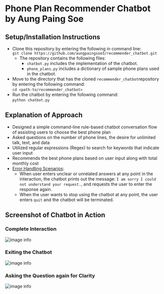 # Phone Plan Recommender Chatbot by Aung Paing Soe

## Setup/Installation Instructions

- Clone this repository by entering the following in command line:\
```git clone https://github.com/aungpaingsoe3/recommender_chatbot.git```
  - The repository contains the following files:
    - ```chatbot.py``` includes the implementation of the chatbot.
    - ```phone_plans.py``` includes a dictionary of sample phone plans used in the chatbot.
- Move to the directory that has the cloned ```recommender_chatbot```repository by entering the following command:\
```cd <path-to/recommender_chatbot>```
- Run the chatbot by entering the following command:\
```python chatbot.py```

## Explanation of Approach

- Designed a simple command-line rule-based chatbot conversation flow of assisting users to choose the best phone plan
- Asked questions on the number of phone lines, the desire for unlimited talk, text, and data
- Utilized regular expressions (Regex) to search for keywords that indicate user input
- Recommends the best phone plans based on user input along with total monthly cost
- <u>Error Handling Scenarios</u>:
  - When user enters unclear or unrelated answers at any point in the interaction, the chatbot prints out the message:
    ```I am sorry I could not understand your request.```, and requests the user to enter the response again.
  - When the user wants to stop using the chatbot at any point, the user enters ```quit``` and the chatbot will be
    terminated.

## Screenshot of Chatbot in Action
### Complete Interaction
![image info](images/chatbot_run-through_1.png)

### Exiting the Chatbot
![image info](images/chatbot_run-through_2.png)

### Asking the Question again for Clarity
![image info](images/chatbot_run-through_3.png)



